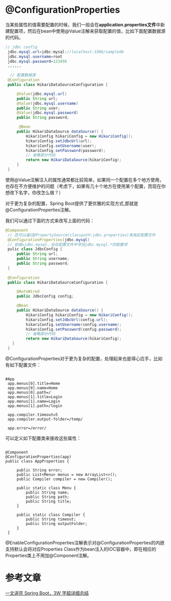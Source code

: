 # @ConfigurationProperties





当某些属性的值需要配置的时候，我们一般会在**application.properties文件**中新建配置项，然后在bean中使用@Value注解来获取配置的值，比如下面配置数据源的代码。

```java
// jdbc config
 jdbc.mysql.url=jdbc:mysql://localhost:3306/sampledb
 jdbc.mysql.username=root
 jdbc.mysql.password=123456
 ......

  // 配置数据源
 @Configuration
 public class HikariDataSourceConfiguration {

     @Value(jdbc.mysql.url)
     public String url;
     @Value(jdbc.mysql.username)
     public String user;
     @Value(jdbc.mysql.password)
     public String password;

      @Bean
     public HikariDataSource dataSource() {
         HikariConfig hikariConfig = new HikariConfig();
         hikariConfig.setJdbcUrl(url);
         hikariConfig.setUsername(user);
         hikariConfig.setPassword(password);
         // 省略部分代码
         return new HikariDataSource(hikariConfig);
     }
 }
```

使用@Value注解注入的属性通常都比较简单，如果同一个配置在多个地方使用，也存在不方便维护的问题（考虑下，如果有几十个地方在使用某个配置，而现在你想改下名字，你改怎么做？）

对于更为复杂的配置，Spring Boot提供了更优雅的实现方式,那就是@ConfigurationProperties注解。

我们可以通过下面的方式来改写上面的代码：

```java
@Component
 // 还可以通过@PropertySource(classpath:jdbc.properties)来指定配置文件
 @ConfigurationProperties(jdbc.mysql)
 // 前缀=jdbc.mysql，会在配置文件中寻找jdbc.mysql.*的配置项
 pulic class JdbcConfig {
     public String url;
     public String username;
     public String password;
 }
 
 @Configuration
 public class HikariDataSourceConfiguration {

     @AutoWired
     public JdbcConfig config;

     @Bean
     public HikariDataSource dataSource() {
         HikariConfig hikariConfig = new HikariConfig();
         hikariConfig.setJdbcUrl(config.url);
         hikariConfig.setUsername(config.username);
         hikariConfig.setPassword(config.password);
         // 省略部分代码
         return new HikariDataSource(hikariConfig);
   }
 }
```



@ConfigurationProperties对于更为复杂的配置，处理起来也是得心应手，比如有如下配置文件：

```

#App
 app.menus[0].title=Home
 app.menus[0].name=Home
 app.menus[0].path=/
 app.menus[1].title=Login
 app.menus[1].name=Login
 app.menus[1].path=/login

 app.compiler.timeout=5
 app.compiler.output-folder=/temp/

 app.error=/error/
```

可以定义如下配置类来接收这些属性：

```

@Component
@ConfigurationProperties(app)
public class AppProperties {

     public String error;
     public List<Menu> menus = new ArrayList<>();
     public Compiler compiler = new Compiler();

     public static class Menu {
         public String name;
         public String path;
         public String title;
     }
     
     public static class Compiler {
         public String timeout;
         public String outputFolder;
     }
 }
```

@EnableConfigurationProperties注解表示对@ConfigurationProperties的内嵌支持默认会将对应Properties Class作为bean注入的IOC容器中，即在相应的Properties类上不用加@Component注解。





# 参考文章

[一文讲完 Spring Boot，3W 字超详细总结](https://mp.weixin.qq.com/s?__biz=MzU3MTgwODkyOQ==&mid=2247486626&idx=1&sn=d9e54e6c36d352ed8c498ce2be4a4bfb&chksm=fcdbc16ccbac487ae35fc3bbb6dee4af5a75ed81dcbd22c174f7b920950f94cb0cd205df418d&scene=126&sessionid=1604107112&key=de438a290b06e75a86a89c6dcb16551dd15229e5d9a9bd9151eecba03638cc3ad9f9c553ab80d47895cfd83615feb9dafc626b83d292b8efd40f5d7ea5d1f1a542af328c56659170c986047cd8de5953451df85bdc7f804e16de97d8d8c2504f7754f745a7f903c3e5bb65e5ba33ef05a13cad00c32e42b0a7257883b98ecbce&ascene=1&uin=MTg5MjE1NTkyOQ%3D%3D&devicetype=Windows+10+x64&version=6300002f&lang=zh_CN&exportkey=AzoO08zL9RbGnJtfvAfLiZw%3D&pass_ticket=bvsYeU4wrHClPodj04I75Nejy2IlE76sFyopMgctV1Ldwq9r2u0nvNlXICiR7aQl&wx_header=0)